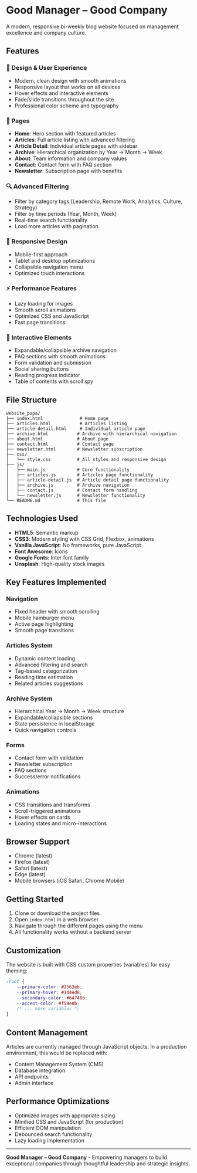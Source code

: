 # Good Manager – Good Company

A modern, responsive bi-weekly blog website focused on management excellence and company culture.

## Features

### 🎨 Design & User Experience
- Modern, clean design with smooth animations
- Responsive layout that works on all devices
- Hover effects and interactive elements
- Fade/slide transitions throughout the site
- Professional color scheme and typography

### 📄 Pages
- **Home**: Hero section with featured articles
- **Articles**: Full article listing with advanced filtering
- **Article Detail**: Individual article pages with sidebar
- **Archive**: Hierarchical organization by Year → Month → Week
- **About**: Team information and company values
- **Contact**: Contact form with FAQ section
- **Newsletter**: Subscription page with benefits

### 🔍 Advanced Filtering
- Filter by category tags (Leadership, Remote Work, Analytics, Culture, Strategy)
- Filter by time periods (Year, Month, Week)
- Real-time search functionality
- Load more articles with pagination

### 📱 Responsive Design
- Mobile-first approach
- Tablet and desktop optimizations
- Collapsible navigation menu
- Optimized touch interactions

### ⚡ Performance Features
- Lazy loading for images
- Smooth scroll animations
- Optimized CSS and JavaScript
- Fast page transitions

### 🎯 Interactive Elements
- Expandable/collapsible archive navigation
- FAQ sections with smooth animations
- Form validation and submission
- Social sharing buttons
- Reading progress indicator
- Table of contents with scroll spy

## File Structure

```
website_papa/
├── index.html              # Home page
├── articles.html           # Articles listing
├── article-detail.html     # Individual article page
├── archive.html           # Archive with hierarchical navigation
├── about.html             # About page
├── contact.html           # Contact page
├── newsletter.html        # Newsletter subscription
├── css/
│   └── style.css          # All styles and responsive design
├── js/
│   ├── main.js            # Core functionality
│   ├── articles.js        # Articles page functionality
│   ├── article-detail.js  # Article detail page functionality
│   ├── archive.js         # Archive navigation
│   ├── contact.js         # Contact form handling
│   └── newsletter.js      # Newsletter functionality
└── README.md              # This file
```

## Technologies Used

- **HTML5**: Semantic markup
- **CSS3**: Modern styling with CSS Grid, Flexbox, animations
- **Vanilla JavaScript**: No frameworks, pure JavaScript
- **Font Awesome**: Icons
- **Google Fonts**: Inter font family
- **Unsplash**: High-quality stock images

## Key Features Implemented

### Navigation
- Fixed header with smooth scrolling
- Mobile hamburger menu
- Active page highlighting
- Smooth page transitions

### Articles System
- Dynamic content loading
- Advanced filtering and search
- Tag-based categorization
- Reading time estimation
- Related articles suggestions

### Archive System
- Hierarchical Year → Month → Week structure
- Expandable/collapsible sections
- State persistence in localStorage
- Quick navigation controls

### Forms
- Contact form with validation
- Newsletter subscription
- FAQ sections
- Success/error notifications

### Animations
- CSS transitions and transforms
- Scroll-triggered animations
- Hover effects on cards
- Loading states and micro-interactions

## Browser Support

- Chrome (latest)
- Firefox (latest)
- Safari (latest)
- Edge (latest)
- Mobile browsers (iOS Safari, Chrome Mobile)

## Getting Started

1. Clone or download the project files
2. Open `index.html` in a web browser
3. Navigate through the different pages using the menu
4. All functionality works without a backend server

## Customization

The website is built with CSS custom properties (variables) for easy theming:

```css
:root {
    --primary-color: #2563eb;
    --primary-hover: #1d4ed8;
    --secondary-color: #64748b;
    --accent-color: #f59e0b;
    /* ... more variables */
}
```

## Content Management

Articles are currently managed through JavaScript objects. In a production environment, this would be replaced with:
- Content Management System (CMS)
- Database integration
- API endpoints
- Admin interface

## Performance Optimizations

- Optimized images with appropriate sizing
- Minified CSS and JavaScript (for production)
- Efficient DOM manipulation
- Debounced search functionality
- Lazy loading implementation

---

**Good Manager – Good Company** - Empowering managers to build exceptional companies through thoughtful leadership and strategic insights.
